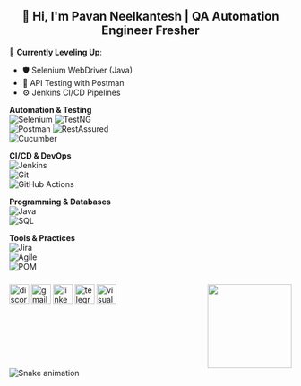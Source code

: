 <h2 align="center">👋 Hi, I'm Pavan Neelkantesh | QA Automation Engineer Fresher</h2>

🌱 **Currently Leveling Up**:  
- 🛡️ Selenium WebDriver (Java)  
- 🏹 API Testing with Postman  
- ⚙️ Jenkins CI/CD Pipelines

**Automation & Testing**  
<img src="https://img.shields.io/badge/Selenium-43B02A?logo=selenium&logoColor=white" alt="Selenium">
<img src="https://img.shields.io/badge/TestNG-DD0031?logo=testng&logoColor=white" alt="TestNG">  
<img src="https://img.shields.io/badge/Postman-FF6C37?logo=postman&logoColor=white" alt="Postman"> <img src="https://img.shields.io/badge/RestAssured-007ACC?logo=rest-assured&logoColor=white" alt="RestAssured">  
<img src="https://img.shields.io/badge/Cucumber-23D96C?logo=cucumber&logoColor=white" alt="Cucumber">  

**CI/CD & DevOps**  
<img src="https://img.shields.io/badge/Jenkins-D24939?logo=jenkins&logoColor=white" alt="Jenkins">  
<img src="https://img.shields.io/badge/Git-F05032?logo=git&logoColor=white" alt="Git">  
<img src="https://img.shields.io/badge/GitHub_Actions-2088FF?logo=github-actions&logoColor=white" alt="GitHub Actions">  

**Programming & Databases**  
<img src="https://img.shields.io/badge/Java-ED8B00?logo=java&logoColor=white" alt="Java">  
<img src="https://img.shields.io/badge/SQL-4479A1?logo=mysql&logoColor=white" alt="SQL">  

**Tools & Practices**  
<img src="https://img.shields.io/badge/Jira-0052CC?logo=jira&logoColor=white" alt="Jira">  
<img src="https://img.shields.io/badge/Agile-009688?logo=agile&logoColor=white" alt="Agile">  
<img src="https://img.shields.io/badge/Page_Object_Model-8A2BE2" alt="POM">  

<div align="center">
</div>

###

<img align="right" height="150" src="https://media3.giphy.com/media/v1.Y2lkPTc5MGI3NjExa2Vtcm96NGVyY20xNThoOHc5ZjhpMWdvOXpnZnRzZzB1YTA1ZGR1bSZlcD12MV9pbnRlcm5hbF9naWZfYnlfaWQmY3Q9Zw/YYW0hHizzIOrlhimPG/giphy.gif"  />

###



###

<div align="left">
  <img src="https://img.shields.io/static/v1?message=Discord&logo=discord&label=&color=7289DA&logoColor=white&labelColor=&style=for-the-badge" height="35" alt="discord logo"  />
  <img src="https://img.shields.io/static/v1?message=Gmail&logo=gmail&label=&color=D14836&logoColor=white&labelColor=&style=for-the-badge" height="35" alt="gmail logo"  />
  <img src="https://img.shields.io/static/v1?message=LinkedIn&logo=linkedin&label=&color=0077B5&logoColor=white&labelColor=&style=for-the-badge" height="35" alt="linkedin logo"  />
  <img src="https://img.shields.io/static/v1?message=Telegram&logo=telegram&label=&color=2CA5E0&logoColor=white&labelColor=&style=for-the-badge" height="35" alt="telegram logo"  />
  <img src="https://img.shields.io/static/v1?message=Visual%20Studio%20Marketplace&logo=visualstudio&label=&color=e2165e&logoColor=white&labelColor=&style=for-the-badge" height="35" alt="visualstudio logo"  />
</div>

###

<br clear="both">

<img src="https://raw.githubusercontent.com/Pavan-Neelkantesh97 /Pavan-Neelkantesh97 /output/snake.svg" alt="Snake animation"/>



